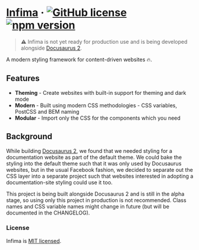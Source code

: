 # [Infima](https://infima.dev/) &middot; [![GitHub license](https://img.shields.io/badge/license-MIT-blue.svg)](https://github.com/facebookincubator/infima/blob/master/LICENSE) [![npm version](https://img.shields.io/npm/v/infima.svg?style=flat)](https://www.npmjs.com/package/infima)

> ⚠️ Infima is not yet ready for production use and is being developed alongside [Docusaurus 2](https://docusaurus.io/).

A modern styling framework for content-driven websites 🔥.

## Features

- **Theming** - Create websites with built-in support for theming and dark mode
- **Modern** - Built using modern CSS methodologies - CSS variables, PostCSS and BEM naming
- **Modular** - Import only the CSS for the components which you need

## Background

While building [Docusaurus 2](https://docusaurus.io/), we found that we needed styling for a documentation website as part of the default theme. We could bake the styling into the default theme such that it was only used by Docusaurus websites, but in the usual Facebook fashion, we decided to separate out the CSS layer into a separate project such that websites interested in adopting a documentation-site styling could use it too.

This project is being built alongside Docusaurus 2 and is still in the alpha stage, so using only this project in production is not recommended. Class names and CSS variable names might change in future (but will be documented in the CHANGELOG).

### License

Infima is [MIT licensed](./LICENSE).
